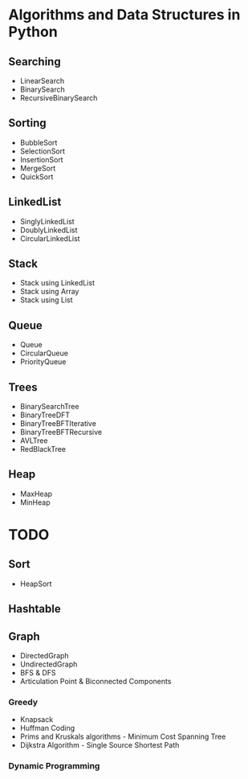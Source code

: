 # Algorithms and Data Structures in Python

## Searching
* LinearSearch
* BinarySearch
* RecursiveBinarySearch

## Sorting
* BubbleSort
* SelectionSort
* InsertionSort
* MergeSort
* QuickSort

## LinkedList
* SinglyLinkedList
* DoublyLinkedList
* CircularLinkedList

## Stack
* Stack using LinkedList
* Stack using Array
* Stack using List

## Queue
* Queue
* CircularQueue
* PriorityQueue

## Trees
* BinarySearchTree
* BinaryTreeDFT
* BinaryTreeBFTIterative
* BinaryTreeBFTRecursive
* AVLTree
* RedBlackTree

## Heap
* MaxHeap
* MinHeap

# TODO
## Sort
* HeapSort
## Hashtable
## Graph
* DirectedGraph
* UndirectedGraph
* BFS & DFS
* Articulation Point & Biconnected Components
### Greedy
* Knapsack
* Huffman Coding
* Prims and Kruskals algorithms - Minimum Cost Spanning Tree
* Dijkstra Algorithm - Single Source Shortest Path
### Dynamic Programming
